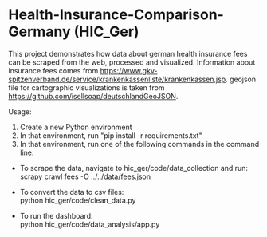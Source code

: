 # Health-Insurance-Comparison-Germany (HIC_Ger)

This project demonstrates how data about german health insurance fees can be scraped from the web, processed and visualized. Information about insurance fees comes from https://www.gkv-spitzenverband.de/service/krankenkassenliste/krankenkassen.jsp. geojson file for cartographic visualizations is taken from https://github.com/isellsoap/deutschlandGeoJSON.

Usage:

1. Create a new Python environment
2. In that environment, run "pip install -r requirements.txt"
3. In that environment, run one of the following commands in the command line:

  - To scrape the data, navigate to hic_ger/code/data_collection and run:\
    scrapy crawl fees -O ../../data/fees.json 

  - To convert the data to csv files:\
    python hic_ger/code/clean_data.py

  - To run the dashboard:\
    python hic_ger/code/data_analysis/app.py


